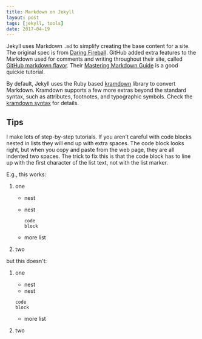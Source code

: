 ```yaml
---
title: Markdown on Jekyll
layout: post
tags: [jekyll, tools]
date: 2017-04-19
---
```


Jekyll uses Markdown `.md` to simplify creating the base content for a site.
The original spec is from [Daring Fireball](https://daringfireball.net/projects/markdown/).
GitHub added extra features to the Markdown used for comments and writing throughout their site, called [GitHub markdown flavor](https://help.github.com/articles/basic-writing-and-formatting-syntax/).
Their [Mastering Markdown Guide](https://guides.github.com/features/mastering-markdown/) is a good quickie tutorial.

By default, Jekyll uses the Ruby based [kramdown](https://kramdown.gettalong.org/) library to convert Markdown. 
Kramdown supports a few more extras beyond the standard syntax, such as attributes, footnotes, and typographic symbols.
Check the [kramdown syntax](https://kramdown.gettalong.org/syntax.html) for details.

## Tips

I make lots of step-by-step tutorials.
If you aren't careful with code blocks nested in lists they will end up with extra spaces. 
The code block looks right, but when you copy and paste from the web page, they are all indented two spaces.
The trick to fix this is that the code block has to line up with the first character of the list text, not with the list marker.

E.g., this works:

1. one
	- nest
	- nest
	  
	  ```
	  code
	  block
	  ```
	- more list
2. two

but this doesn't:

1. one
	- nest
	- nest
	  
	```
	code
	block
	```
	- more list
2. two

